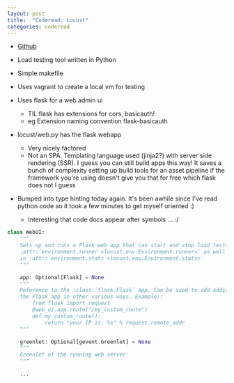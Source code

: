 ```yaml
---
layout: post
title:  "Coderead: Locust"
categories: coderead
---
```


* [Github](https://github.com/locustio/locust?ck_subscriber_id=185275687)
* Load testing tool written in Python

* Simple makefile
* Uses vagrant to create a local vm for testing
* Uses flask for a web admin ui
  * TIL flask has extensions for cors, basicauth!
  * eg Extension naming convention flask-basicauth
* locust/web.py has the flask webapp
  * Very nicely factored
  * Not an SPA. Templating language used (jinja2?) with server side rendering (SSR). I guess you can still build apps this way! It saves a bunch of complexity setting up build tools for an asset pipeline if the framework you're using doesn't give you that for free which flask does not I guess
* Bumped into type hinting today again. It's been awhile since I've read python code so it took a few minutes to get myself oriented :)
  * Interesting that code docs appear after symbols ... :/

```python
class WebUI:
    """
    Sets up and runs a Flask web app that can start and stop load tests using the
    :attr:`environment.runner <locust.env.Environment.runner>` as well as show the load test statistics
    in :attr:`environment.stats <locust.env.Environment.stats>`
    """

    app: Optional[Flask] = None
    """
    Reference to the :class:`flask.Flask` app. Can be used to add additional web routes and customize
    the Flask app in other various ways. Example::
        from flask import request
        @web_ui.app.route("/my_custom_route")
        def my_custom_route():
            return "your IP is: %s" % request.remote_addr
    """

    greenlet: Optional[gevent.Greenlet] = None
    """
    Greenlet of the running web server
    """
    
    ...
```